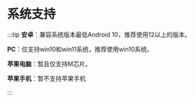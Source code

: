 <!-- 显示下载 -->
<!-- <script setup>
import DownloadPage from '/components/Downloadpage.vue'
</script> -->

<!-- 只显示下载卡片部分 -->
<!-- <DownloadPage
  lang="zh"
  :showTitle="false"
  :showTips="false"
  :showUpdateTime="false"
  :onlyCards="true"
/> -->

# 系统支持

:::tip **安卓**：兼容系统版本最低Android 10，推荐使用12以上的版本。

**PC**：仅支持win10和win11系统，推荐使用win10系统。

**苹果电脑**：暂且仅支持M芯片。

**苹果手机**：暂不支持苹果手机

:::

